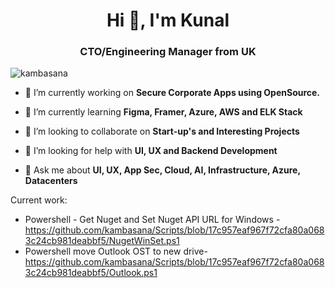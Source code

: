 <h1 align="center">Hi 👋, I'm Kunal</h1>
<h3 align="center">CTO/Engineering Manager from UK</h3>

<p align="left"> <img src="https://komarev.com/ghpvc/?username=kambasana&label=Profile%20views&color=0e75b6&style=flat" alt="kambasana" /> </p>

- 🔭 I’m currently working on **Secure Corporate Apps using OpenSource.**

- 🌱 I’m currently learning **Figma, Framer, Azure, AWS and ELK Stack**

- 👯 I’m looking to collaborate on **Start-up's and Interesting Projects**

- 🤝 I’m looking for help with **UI, UX and Backend Development**

- 💬 Ask me about **UI, UX, App Sec, Cloud, AI, Infrastructure, Azure, Datacenters**

Current work:

+ Powershell - Get Nuget and Set Nuget API URL for Windows - https://github.com/kambasana/Scripts/blob/17c957eaf967f72cfa80a0683c24cb981deabbf5/NugetWinSet.ps1
+ Powershell move Outlook OST to new drive-  https://github.com/kambasana/Scripts/blob/17c957eaf967f72cfa80a0683c24cb981deabbf5/Outlook.ps1


